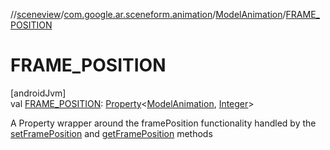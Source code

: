 //[sceneview](../../../index.md)/[com.google.ar.sceneform.animation](../index.md)/[ModelAnimation](index.md)/[FRAME_POSITION](-f-r-a-m-e_-p-o-s-i-t-i-o-n.md)

# FRAME_POSITION

[androidJvm]\
val [FRAME_POSITION](-f-r-a-m-e_-p-o-s-i-t-i-o-n.md): [Property](https://developer.android.com/reference/kotlin/android/util/Property.html)&lt;[ModelAnimation](index.md), [Integer](https://developer.android.com/reference/kotlin/java/lang/Integer.html)&gt;

A Property wrapper around the framePosition functionality handled by the [setFramePosition](set-frame-position.md) and [getFramePosition](get-frame-position.md) methods
